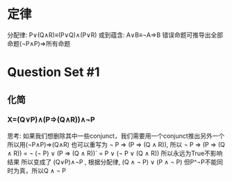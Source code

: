 # 定律 
分配律: P∨(Q∧R)≡(P∨Q)∧(P∨R)
或到蕴含: A∨B≡¬A⇒B
错误命题可推导出全部命题(¬P∧P)⇒所有命题
# Question Set #1 

## 化简 

### X=(Q∨P)∧(P⇒(Q∧R))∧¬P 
思考: 如果我们想删除其中一些conjunct，我们需要用一个conjunct推出另外一个
所以用(¬P∧P)⇒(Q∧R) 也可以重写为 ¬ P ⇒ (P ⇒ (Q ∧ R)), 所以
¬ P ⇒ (P ⇒ (Q ∧ R))
= ¬ (¬ P) ∨ (P ⇒ (Q ∧ R))`
= P ∨ (¬ P ∨ (Q ∧ R))
所以永远为True不影响结果
所以变成了 (Q∨P)∧¬P , 根据分配律, (Q ∧ ¬ P) ∨ (P ∧ ¬ P)
但P^¬P不能同时为真，所以Q ∧ ¬ P

